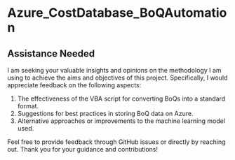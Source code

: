 # Azure_CostDatabase_BoQAutomation

## Assistance Needed

I am seeking your valuable insights and opinions on the methodology I am using to achieve the aims and objectives of this project. Specifically, I would appreciate feedback on the following aspects:

1. The effectiveness of the VBA script for converting BoQs into a standard format.
2. Suggestions for best practices in storing BoQ data on Azure.
3. Alternative approaches or improvements to the machine learning model used.

Feel free to provide feedback through GitHub issues or directly by reaching out. Thank you for your guidance and contributions!
